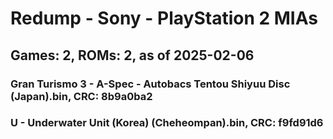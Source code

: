 # Redump - Sony - PlayStation 2 MIAs
## Games: 2, ROMs: 2, as of 2025-02-06
### Gran Turismo 3 - A-Spec - Autobacs Tentou Shiyuu Disc (Japan).bin, CRC: 8b9a0ba2
### U - Underwater Unit (Korea) (Cheheompan).bin, CRC: f9fd91d6
